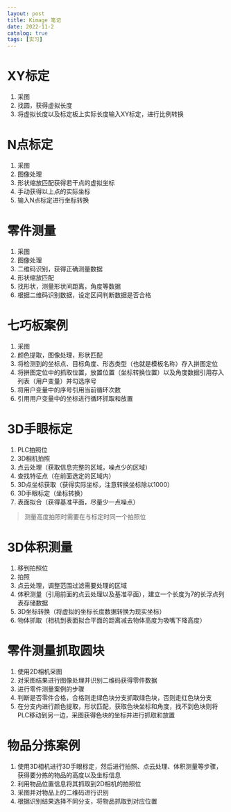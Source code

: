 ```yaml
---
layout: post
title: Kimage 笔记
date: 2022-11-2
catalog: true
tags: [实习]
---
```


# XY标定

1. 采图
2. 找圆，获得虚拟长度
3. 将虚拟长度以及标定板上实际长度输入XY标定，进行比例转换

# N点标定

1. 采图
2. 图像处理
3. 形状缩放匹配获得若干点的虚拟坐标
4. 手动获得以上点的实际坐标
5. 输入N点标定进行坐标转换

# 零件测量

1. 采图
2. 图像处理
3. 二维码识别，获得正确测量数据
4. 形状缩放匹配
5. 找形状，测量形状间距离，角度等数据
6. 根据二维码识别数据，设定区间判断数据是否合格

# 七巧板案例

1. 采图
2. 颜色提取，图像处理，形状匹配
3. 将检测到的坐标点、目标角度、形态类型（也就是模板名称）存入拼图定位
4. 将拼图定位中的抓取位置，放置位置（坐标转换位置）以及角度数据引用存入列表（用户变量）并勾选序号
5. 将用户变量中的序号引用当前循环次数
6. 引用用户变量中的坐标进行循环抓取和放置

# 3D手眼标定

1. PLC拍照位
2. 3D相机拍照
3. 点云处理（获取信息完整的区域，噪点少的区域）
4. 查找特征点（在前面选定的区域内）
5. 3D点坐标获取（获得实际坐标，注意转换坐标除以1000）
6. 3D手眼标定（坐标转换）
7. 表面拟合（获得基准平面，尽量少一点噪点）

> 测量高度拍照时需要在与标定时同一个拍照位

# 3D体积测量

1. 移到拍照位
2. 拍照
3. 点云处理，调整范围过滤需要处理的区域
4. 体积测量（引用前面的点云处理以及基准平面），建立一个长度为7的长浮点列表存储数据
5. 3D坐标转换（将虚拟的坐标长度数据转换为现实坐标）
6. 物体抓取（相机到表面拟合平面的距离减去物体高度为吸嘴下降高度）

# 零件测量抓取圆块

1. 使用2D相机采图
2. 对采图结果进行图像处理并识别二维码获得零件数据
3. 进行零件测量案例的步骤
4. 判断是否零件合格，合格则走绿色块分支抓取绿色块，否则走红色块分支
5. 在分支内进行颜色提取，形状匹配，获取色块坐标和角度，找不到色块则将PLC移动到另一边，采图获得色块的坐标并进行抓取和放置

# 物品分拣案例

1. 使用3D相机进行3D手眼标定，然后进行拍照、点云处理、体积测量等步骤，获得要分拣的物品的高度以及坐标信息
2. 利用物品位置信息将其抓取到2D相机的拍照位
3. 采图并对物品上的二维码进行识别
4. 根据识别结果选择不同分支，将物品抓取到对应位置

